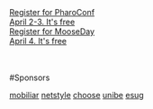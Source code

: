 <div class="prominentButton"><a href="http://pharoconf.eventbrite.com">Register for PharoConf<br/><span class="prominentNote">April 2-3. It's free</a></div>

<div class="prominentButton"><a href="http://mooseday.eventbrite.com">Register for MooseDay<br/><span class="prominentNote">April 4. It's free</a></div>

<br/>
<br/>

#Sponsors

[mobiliar](http://mobiliar.ch)
[netstyle](http://netstyle.ch)
[choose](http://choose.s-i.ch)
[unibe](http://unibe.ch)
[esug](http://esug.org)
